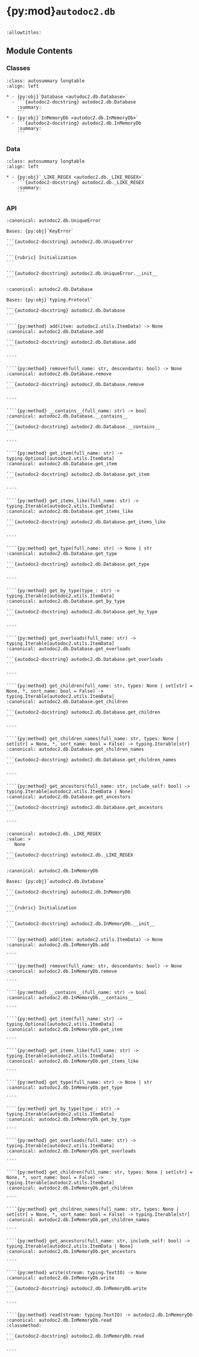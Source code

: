 # {py:mod}`autodoc2.db`

```{py:module} autodoc2.db
```

```{autodoc2-docstring} autodoc2.db
:allowtitles:
```

## Module Contents

### Classes

````{list-table}
:class: autosummary longtable
:align: left

* - {py:obj}`Database <autodoc2.db.Database>`
  - ```{autodoc2-docstring} autodoc2.db.Database
    :summary:
    ```
* - {py:obj}`InMemoryDb <autodoc2.db.InMemoryDb>`
  - ```{autodoc2-docstring} autodoc2.db.InMemoryDb
    :summary:
    ```
````

### Data

````{list-table}
:class: autosummary longtable
:align: left

* - {py:obj}`_LIKE_REGEX <autodoc2.db._LIKE_REGEX>`
  - ```{autodoc2-docstring} autodoc2.db._LIKE_REGEX
    :summary:
    ```
````

### API

````{py:exception} UniqueError()
:canonical: autodoc2.db.UniqueError

Bases: {py:obj}`KeyError`

```{autodoc2-docstring} autodoc2.db.UniqueError
```

```{rubric} Initialization
```

```{autodoc2-docstring} autodoc2.db.UniqueError.__init__
```

````

`````{py:class} Database
:canonical: autodoc2.db.Database

Bases: {py:obj}`typing.Protocol`

```{autodoc2-docstring} autodoc2.db.Database
```

````{py:method} add(item: autodoc2.utils.ItemData) -> None
:canonical: autodoc2.db.Database.add

```{autodoc2-docstring} autodoc2.db.Database.add
```

````

````{py:method} remove(full_name: str, descendants: bool) -> None
:canonical: autodoc2.db.Database.remove

```{autodoc2-docstring} autodoc2.db.Database.remove
```

````

````{py:method} __contains__(full_name: str) -> bool
:canonical: autodoc2.db.Database.__contains__

```{autodoc2-docstring} autodoc2.db.Database.__contains__
```

````

````{py:method} get_item(full_name: str) -> typing.Optional[autodoc2.utils.ItemData]
:canonical: autodoc2.db.Database.get_item

```{autodoc2-docstring} autodoc2.db.Database.get_item
```

````

````{py:method} get_items_like(full_name: str) -> typing.Iterable[autodoc2.utils.ItemData]
:canonical: autodoc2.db.Database.get_items_like

```{autodoc2-docstring} autodoc2.db.Database.get_items_like
```

````

````{py:method} get_type(full_name: str) -> None | str
:canonical: autodoc2.db.Database.get_type

```{autodoc2-docstring} autodoc2.db.Database.get_type
```

````

````{py:method} get_by_type(type_: str) -> typing.Iterable[autodoc2.utils.ItemData]
:canonical: autodoc2.db.Database.get_by_type

```{autodoc2-docstring} autodoc2.db.Database.get_by_type
```

````

````{py:method} get_overloads(full_name: str) -> typing.Iterable[autodoc2.utils.ItemData]
:canonical: autodoc2.db.Database.get_overloads

```{autodoc2-docstring} autodoc2.db.Database.get_overloads
```

````

````{py:method} get_children(full_name: str, types: None | set[str] = None, *, sort_name: bool = False) -> typing.Iterable[autodoc2.utils.ItemData]
:canonical: autodoc2.db.Database.get_children

```{autodoc2-docstring} autodoc2.db.Database.get_children
```

````

````{py:method} get_children_names(full_name: str, types: None | set[str] = None, *, sort_name: bool = False) -> typing.Iterable[str]
:canonical: autodoc2.db.Database.get_children_names

```{autodoc2-docstring} autodoc2.db.Database.get_children_names
```

````

````{py:method} get_ancestors(full_name: str, include_self: bool) -> typing.Iterable[autodoc2.utils.ItemData | None]
:canonical: autodoc2.db.Database.get_ancestors

```{autodoc2-docstring} autodoc2.db.Database.get_ancestors
```

````

`````

````{py:data} _LIKE_REGEX
:canonical: autodoc2.db._LIKE_REGEX
:value: >
   None

```{autodoc2-docstring} autodoc2.db._LIKE_REGEX
```

````

`````{py:class} InMemoryDb()
:canonical: autodoc2.db.InMemoryDb

Bases: {py:obj}`autodoc2.db.Database`

```{autodoc2-docstring} autodoc2.db.InMemoryDb
```

```{rubric} Initialization
```

```{autodoc2-docstring} autodoc2.db.InMemoryDb.__init__
```

````{py:method} add(item: autodoc2.utils.ItemData) -> None
:canonical: autodoc2.db.InMemoryDb.add

````

````{py:method} remove(full_name: str, descendants: bool) -> None
:canonical: autodoc2.db.InMemoryDb.remove

````

````{py:method} __contains__(full_name: str) -> bool
:canonical: autodoc2.db.InMemoryDb.__contains__

````

````{py:method} get_item(full_name: str) -> typing.Optional[autodoc2.utils.ItemData]
:canonical: autodoc2.db.InMemoryDb.get_item

````

````{py:method} get_items_like(full_name: str) -> typing.Iterable[autodoc2.utils.ItemData]
:canonical: autodoc2.db.InMemoryDb.get_items_like

````

````{py:method} get_type(full_name: str) -> None | str
:canonical: autodoc2.db.InMemoryDb.get_type

````

````{py:method} get_by_type(type_: str) -> typing.Iterable[autodoc2.utils.ItemData]
:canonical: autodoc2.db.InMemoryDb.get_by_type

````

````{py:method} get_overloads(full_name: str) -> typing.Iterable[autodoc2.utils.ItemData]
:canonical: autodoc2.db.InMemoryDb.get_overloads

````

````{py:method} get_children(full_name: str, types: None | set[str] = None, *, sort_name: bool = False) -> typing.Iterable[autodoc2.utils.ItemData]
:canonical: autodoc2.db.InMemoryDb.get_children

````

````{py:method} get_children_names(full_name: str, types: None | set[str] = None, *, sort_name: bool = False) -> typing.Iterable[str]
:canonical: autodoc2.db.InMemoryDb.get_children_names

````

````{py:method} get_ancestors(full_name: str, include_self: bool) -> typing.Iterable[autodoc2.utils.ItemData | None]
:canonical: autodoc2.db.InMemoryDb.get_ancestors

````

````{py:method} write(stream: typing.TextIO) -> None
:canonical: autodoc2.db.InMemoryDb.write

```{autodoc2-docstring} autodoc2.db.InMemoryDb.write
```

````

````{py:method} read(stream: typing.TextIO) -> autodoc2.db.InMemoryDb
:canonical: autodoc2.db.InMemoryDb.read
:classmethod:

```{autodoc2-docstring} autodoc2.db.InMemoryDb.read
```

````

`````
